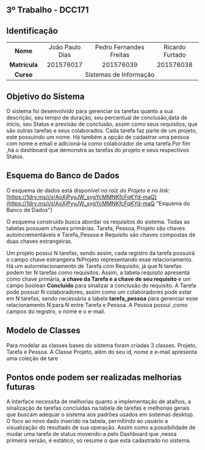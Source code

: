 ## 3º Trabalho - DCC171

## Identificação

<table>
    <tr align = "center">
		<td><b>Nome</b></td>
        <td>
			João Paulo Dias 
		</td>
		<td>
			Pedro Fernandes Freitas
		</td>
		<td>
			Ricardo Furtado
		</td>
    </tr>
	<tr align = "center">
		<td><b>Matrícula</b></td>
        <td>
			201576017
		</td>
		<td>
			201576039
		</td>
		<td>
			201576038
		</td>
    </tr>
	<tr align = "center">
		<td><b>Curso</b></td>
        <td colspan = 3 >
				Sistemas de Informação
		</td>
    </tr>
</table>




## Objetivo do Sistema
O sistema foi desenvolvido para gerenciar os tarefas quanto a sua descrição, seu tempo de duração, seu percentual de conclusão,data de início, seu Status e previsão de conclusão, assim como seus requisitos, que são outras tarefas e seus colaborados. Cada tarefa faz parte de um projeto, este possuindo um nome. Há também a opção de cadastrar uma pessoa com nome e email e adicioná-la como colaborador de uma tarefa.Por fim ,há o dashboard que demonstra as tarefas do projeto e seus respectivos Status. 

## Esquema do Banco de Dados
O esquema de dados está disponível _na raíz do Projeto_ e _no link_: [https://1drv.ms/i/s!AoXjPyyJW_sygYcMMNKfcFqKYd-maQ](https://1drv.ms/i/s!AoXjPyyJW_sygYcMMNKfcFqKYd-maQ "Esquema do Banco de Dados")

O esquema construído busca abordar os requisitos do sistema. Todas as tabelas possuem chaves primárias. Tarefa, Pessoa, Projeto são chaves autoincrementáveis e Tarefa_Pessoa e Requisito são chaves compostas de duas chaves estrangeiras.

Um projeto possui N tarefas, sendo assim, cada registro da tarefa possuirá o campo chave estrangeira fkProjeto representando esse relacionamento. Há um autorrelacionamento de Tarefa com Requisito, já que N tarefas podem ter N tarefas como requisitos. Assim, a tabela requisito apresenta como chave primária, **a chave da Tarefa e a chave de seu requisito** e um campo boolean **Concluido** para sinalizar a conclusão do requisito. A Tarefa pode possuir N colaboradores, assim como um colaboradores pode estar em N tarefas, sendo necessária a tabela **tarefa_pessoa** para gerenciar esse relacionamento N para N entre Tarefa e Pessoa. A Pessoa possui ,como campos do registro, o nome e o e-mail. 

## Modelo de Classes

Para modelar as classes bases do sistema foram criadas 3 classes. Projeto, Tarefa e Pessoa.
A Classe Projeto, além do seu id, nome e e-mail apresenta uma coleção de tare


## Pontos onde podem ser realizadas melhorias futuras

A interface necessita de melhorias quanto a implementação de atalhos, a sinalização de tarefas concluídas na tabela de tarefas e melhorias gerais que buscam adequar o sistema aos padrões usados em sistemas desktop. O foco ao novo dado inserido na tabela, permitindo ao usuário a visualização do resultado de sua operação. Assim como a possibilidade de mudar uma tarefa de status movendo-a pelo Dashboard que ,nessa primeira versão, é estático, só resume o que está cadastrado no sistema.
